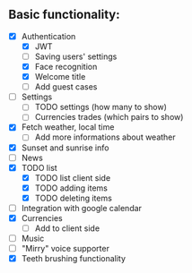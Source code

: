 ## Basic functionality:

- [x] Authentication
    - [x] JWT
    - [ ] Saving users' settings
    - [x] Face recognition
    - [x] Welcome title
    - [ ] Add guest cases
- [ ] Settings
    - [ ] TODO settings (how many to show)
    - [ ] Currencies trades (which pairs to show)
- [x] Fetch weather, local time
    - [ ] Add more informations about weather
- [x] Sunset and sunrise info
- [ ] News
- [x] TODO list
    - [x] TODO list client side
    - [x] TODO adding items
    - [x] TODO deleting items
- [ ] Integration with google calendar
- [x] Currencies
    - [ ] Add to client side
- [ ] Music
- [ ] "Mirry" voice supporter
- [x] Teeth brushing functionality
